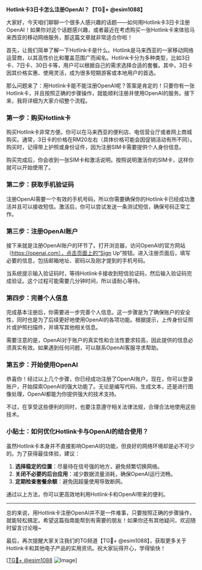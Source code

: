**Hotlink卡3日卡怎么注册OpenAI？【TG💪+ @esim1088】**

大家好，今天咱们聊聊一个很多人感兴趣的话题——如何用Hotlink卡3日卡注册OpenAI！如果你对这个话题感兴趣，或者最近在考虑购买一张Hotlink卡来体验马来西亚的移动网络服务，那这篇文章就非常适合你啦！

首先，让我们简单了解一下Hotlink卡是什么。Hotlink是马来西亚的一家移动网络运营商，以其高性价比和覆盖范围广而闻名。Hotlink卡分为多种类型，比如3日卡、7日卡、30日卡等，用户可以根据自己的需求选择合适的套餐。其中，3日卡因其价格实惠、使用灵活，成为很多短期游客或本地用户的首选。

那么问题来了：用Hotlink卡能不能注册OpenAI呢？答案是肯定的！只要你有一张Hotlink卡，并且按照正确的步骤操作，就能顺利注册并使用OpenAI的服务。接下来，我将详细为大家介绍整个流程。

### **第一步：购买Hotlink卡**

购买Hotlink卡非常方便。你可以在马来西亚的便利店、电信营业厅或者网上商城购买。通常，3日卡的价格在RM20左右（具体价格可能会因促销活动有所不同）。购买时，记得带上护照或身份证件，因为注册SIM卡需要提供个人身份信息。

购买完成后，你会收到一张SIM卡和激活说明。按照说明激活你的SIM卡，这样你就可以开始使用了。

### **第二步：获取手机验证码**

注册OpenAI需要一个有效的手机号码，所以你需要确保你的Hotlink卡已经成功激活并且可以接收短信。激活后，你可以尝试发送一条测试短信，确保号码正常工作。

### **第三步：注册OpenAI账户**

接下来就是注册OpenAI账户的环节了。打开浏览器，访问OpenAI的官方网站（https://openai.com），点击页面上的“Sign Up”按钮。进入注册页面后，填写必要的信息，包括邮箱地址、密码以及刚才提到的手机号码。

当系统提示输入验证码时，等待Hotlink卡接收到短信验证码，然后输入验证码完成验证。这个过程可能需要几分钟时间，所以请耐心等待。

### **第四步：完善个人信息**

完成基本注册后，你需要进一步完善个人信息。这一步骤是为了确保账户的安全性，同时也是为了后续更好地使用OpenAI的各项功能。根据提示，上传身份证照片或护照扫描件，并填写其他相关信息。

需要注意的是，OpenAI对于账户的真实性和合法性要求较高，因此提供的信息必须真实有效。如果遇到任何问题，可以联系OpenAI客服寻求帮助。

### **第五步：开始使用OpenAI**

恭喜你！经过以上几个步骤，你已经成功注册了OpenAI账户。现在，你可以登录账户，开始探索OpenAI的强大功能了。无论是编写代码、生成文本，还是进行图像处理，OpenAI都能为你提供强大的技术支持。

不过，在享受这些便利的同时，也要注意遵守相关法律法规，合理合法地使用这些技术。

### **小贴士：如何优化Hotlink卡与OpenAI的结合使用？**

虽然Hotlink卡本身并不直接影响OpenAI的功能，但良好的网络环境却是必不可少的。为了获得最佳体验，建议：

1. **选择稳定的位置**：尽量待在信号强的地方，避免频繁切换网络。
2. **关闭不必要的后台应用**：减少数据流量消耗，确保OpenAI运行流畅。
3. **定期检查套餐余额**：避免因超量使用导致断网。

通过以上方法，你可以更高效地利用Hotlink卡和OpenAI带来的便利。

---

总的来说，用Hotlink卡注册OpenAI并不是一件难事，只要按照正确的步骤操作，就能轻松搞定。希望这篇指南能帮到有需要的朋友！如果你还有其他疑问，欢迎随时留言讨论哦~

最后，再次提醒大家关注我们的TG频道【TG💪+ @esim1088】，获取更多关于Hotlink卡和其他电子产品的实用资讯。祝大家玩得开心，学得愉快！

[[TG💪+ @esim1088](https://t.me/s/esim1088) ![Image](https://i.postimg.cc/4NQfJmqS/Snipaste-2025-05-13-00-14-12.png)]